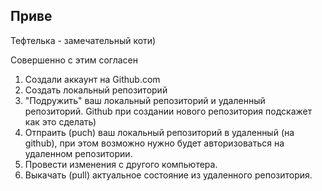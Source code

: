## Приве

Тефтелька - замечательный коти)

Совершенно с этим согласен

1. Создали аккаунт на Github.com
2. Создать локальный репозиторий
3. "Подружить" ваш локальный репозиторий и удаленный репозиторий. Github при создании нового репозитория подскажет как это сделать)
4. Отпраить (puch) ваш локальный репозиторий в удаленный (на github), при этом возможно нужно будет авторизоваться на удаленном репозитории.
5. Провести изменения с другого компьютера.
6. Выкачать (pull) актуальное состояние из удаленного репозитория.

